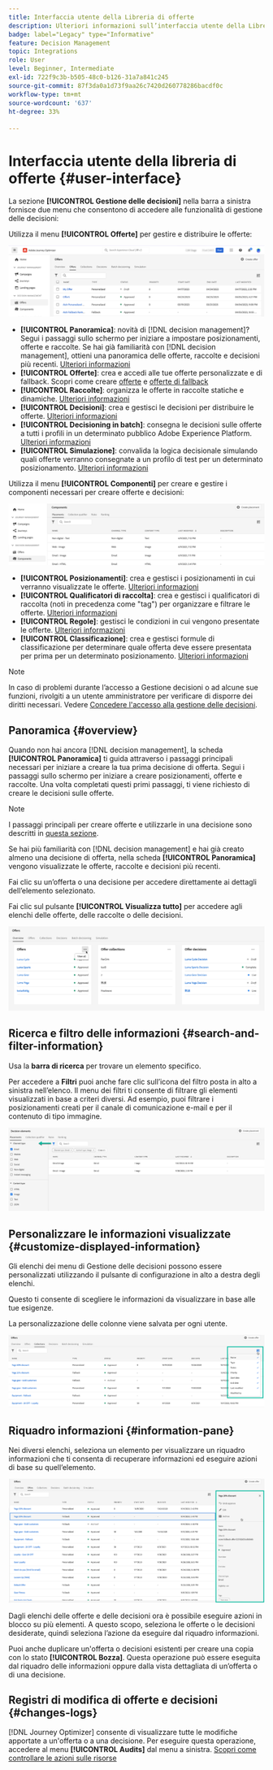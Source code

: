 ```yaml
---
title: Interfaccia utente della Libreria di offerte
description: Ulteriori informazioni sull’interfaccia utente della Libreria di offerte
badge: label="Legacy" type="Informative"
feature: Decision Management
topic: Integrations
role: User
level: Beginner, Intermediate
exl-id: 722f9c3b-b505-48c0-b126-31a7a841c245
source-git-commit: 87f3da0a1d73f9aa26c7420d260778286bacdf0c
workflow-type: tm+mt
source-wordcount: '637'
ht-degree: 33%

---
```


# Interfaccia utente della libreria di offerte {#user-interface}

La sezione **[!UICONTROL Gestione delle decisioni]** nella barra a sinistra fornisce due menu che consentono di accedere alle funzionalità di gestione delle decisioni:

Utilizza il menu **[!UICONTROL Offerte]** per gestire e distribuire le offerte:


![](../assets/offers_menu.png)

* **[!UICONTROL Panoramica]**: novità di [!DNL decision management]? Segui i passaggi sullo schermo per iniziare a impostare posizionamenti, offerte e raccolte. Se hai già familiarità con [!DNL decision management], ottieni una panoramica delle offerte, raccolte e decisioni più recenti. [Ulteriori informazioni](#overview)
* **[!UICONTROL Offerte]**: crea e accedi alle tue offerte personalizzate e di fallback. Scopri come creare [offerte](../offer-library/creating-personalized-offers.md) e [offerte di fallback](../offer-library/creating-fallback-offers.md)
* **[!UICONTROL Raccolte]**: organizza le offerte in raccolte statiche e dinamiche. [Ulteriori informazioni](../offer-library/creating-collections.md)
* **[!UICONTROL Decisioni]**: crea e gestisci le decisioni per distribuire le offerte. [Ulteriori informazioni](../offer-activities/create-offer-activities.md)
* **[!UICONTROL Decisioning in batch]**: consegna le decisioni sulle offerte a tutti i profili in un determinato pubblico Adobe Experience Platform. [Ulteriori informazioni](../batch-delivery.md)
* **[!UICONTROL Simulazione]**: convalida la logica decisionale simulando quali offerte verranno consegnate a un profilo di test per un determinato posizionamento. [Ulteriori informazioni](../offer-activities/simulation.md)

Utilizza il menu **[!UICONTROL Componenti]** per creare e gestire i componenti necessari per creare offerte e decisioni:

![](../assets/offer_activities.png)

* **[!UICONTROL Posizionamenti]**: crea e gestisci i posizionamenti in cui verranno visualizzate le offerte. [Ulteriori informazioni](../offer-library/creating-placements.md)
* **[!UICONTROL Qualificatori di raccolta]**: crea e gestisci i qualificatori di raccolta (noti in precedenza come &quot;tag&quot;) per organizzare e filtrare le offerte. [Ulteriori informazioni](../offer-library/creating-tags.md)
* **[!UICONTROL Regole]**: gestisci le condizioni in cui vengono presentate le offerte. [Ulteriori informazioni](../offer-library/creating-decision-rules.md)
* **[!UICONTROL Classificazione]**: crea e gestisci formule di classificazione per determinare quale offerta deve essere presentata per prima per un determinato posizionamento. [Ulteriori informazioni](../ranking/create-ranking-formulas.md)

>[!NOTE]
>
>In caso di problemi durante l’accesso a Gestione decisioni o ad alcune sue funzioni, rivolgiti a un utente amministratore per verificare di disporre dei diritti necessari. Vedere [Concedere l&#39;accesso alla gestione delle decisioni](starting-offer-decisioning.md#granting-acess-to-decision-management).

## Panoramica {#overview}

Quando non hai ancora [!DNL decision management], la scheda **[!UICONTROL Panoramica]** ti guida attraverso i passaggi principali necessari per iniziare a creare la tua prima decisione di offerta. Segui i passaggi sullo schermo per iniziare a creare posizionamenti, offerte e raccolte. Una volta completati questi primi passaggi, ti viene richiesto di creare le decisioni sulle offerte.

>[!NOTE]
>
>I passaggi principali per creare offerte e utilizzarle in una decisione sono descritti in [questa sezione](../offer-library/key-steps.md).

Se hai più familiarità con [!DNL decision management] e hai già creato almeno una decisione di offerta, nella scheda **[!UICONTROL Panoramica]** vengono visualizzate le offerte, raccolte e decisioni più recenti.

Fai clic su un’offerta o una decisione per accedere direttamente ai dettagli dell’elemento selezionato.

Fai clic sul pulsante **[!UICONTROL Visualizza tutto]** per accedere agli elenchi delle offerte, delle raccolte o delle decisioni.

![](../assets/overview_view-all.png)

## Ricerca e filtro delle informazioni {#search-and-filter-information}

Usa la **barra di ricerca** per trovare un elemento specifico.

Per accedere a **Filtri** puoi anche fare clic sull’icona del filtro posta in alto a sinistra nell’elenco. Il menu dei filtri ti consente di filtrare gli elementi visualizzati in base a criteri diversi. Ad esempio, puoi filtrare i posizionamenti creati per il canale di comunicazione e-mail e per il contenuto di tipo immagine.

![](../assets/filters.png)

## Personalizzare le informazioni visualizzate {#customize-displayed-information}

Gli elenchi dei menu di Gestione delle decisioni possono essere personalizzati utilizzando il pulsante di configurazione in alto a destra degli elenchi.

Questo ti consente di scegliere le informazioni da visualizzare in base alle tue esigenze.

La personalizzazione delle colonne viene salvata per ogni utente.

![](../assets/columns.png)

## Riquadro informazioni {#information-pane}

Nei diversi elenchi, seleziona un elemento per visualizzare un riquadro informazioni che ti consenta di recuperare informazioni ed eseguire azioni di base su quell’elemento.

![](../assets/information-pane.png)

Dagli elenchi delle offerte e delle decisioni ora è possibile eseguire azioni in blocco su più elementi. A questo scopo, seleziona le offerte o le decisioni desiderate, quindi seleziona l’azione da eseguire dal riquadro informazioni.

Puoi anche duplicare un&#39;offerta o decisioni esistenti per creare una copia con lo stato **[!UICONTROL Bozza]**. Questa operazione può essere eseguita dal riquadro delle informazioni oppure dalla vista dettagliata di un’offerta o di una decisione.

## Registri di modifica di offerte e decisioni {#changes-logs}

[!DNL Journey Optimizer] consente di visualizzare tutte le modifiche apportate a un&#39;offerta o a una decisione. Per eseguire questa operazione, accedere al menu **[!UICONTROL Audits]** dal menu a sinistra. [Scopri come controllare le azioni sulle risorse](../../privacy/audit-logs.md)
